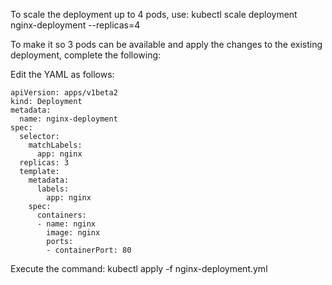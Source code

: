 To scale the deployment up to 4 pods, use: kubectl scale deployment nginx-deployment --replicas=4

To make it so 3 pods can be available and apply the changes to the existing deployment, complete the following:

Edit the YAML as follows:
```
apiVersion: apps/v1beta2
kind: Deployment
metadata:
  name: nginx-deployment
spec:
  selector:
    matchLabels:
      app: nginx
  replicas: 3
  template:
    metadata:
      labels:
        app: nginx
    spec:
      containers:
      - name: nginx
        image: nginx
        ports:
        - containerPort: 80
```
Execute the command: kubectl apply -f nginx-deployment.yml 

